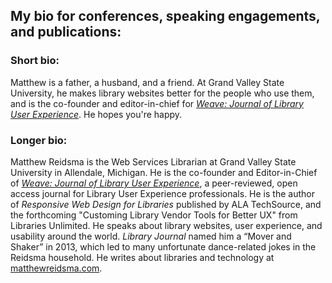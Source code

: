 ## My bio for conferences, speaking engagements, and publications:

### Short bio:

Matthew is a father, a husband, and a friend. At Grand Valley State University, he makes library websites better for the people who use them, and is the co-founder and editor-in-chief for [*Weave: Journal of Library User Experience*](http://weaveux.org). He hopes you're happy.

### Longer bio:

Matthew Reidsma is the Web Services Librarian at Grand Valley State University in Allendale, Michigan. He is the co-founder and Editor-in-Chief of [*Weave: Journal of Library User Experience*](http://weaveux.org), a peer-reviewed, open access journal for Library User Experience professionals. He is the author of *Responsive Web Design for Libraries* published by ALA TechSource, and the forthcoming "Customing Library Vendor Tools for Better UX" from Libraries Unlimited. He speaks about library websites, user experience, and usability around the world. *Library Journal* named him a “Mover and Shaker” in 2013, which led to many unfortunate dance-related jokes in the Reidsma household. He writes about libraries and technology at [matthewreidsma.com](http://matthewreidsma.com).
